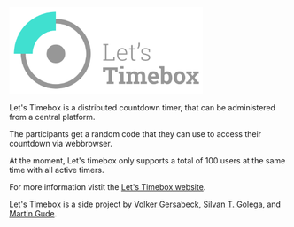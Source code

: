 <img src="img/logo.svg" width="350px" alt="Let's Timebox">

Let's Timebox is a distributed countdown timer, that can be administered from a central platform.

The participants get a random code that they can use to access their countdown via webbrowser.

At the moment, Let's timebox only supports a total of 100 users at the same time with all active timers.

For more information vistit the [Let's Timebox website](https://letstimebox.com).

Let's Timebox is a side project by [Volker Gersabeck](https://github.com/volkergersabeck), [Silvan T. Golega](https://github.com/tec), and [Martin Gude](https://github.com/ma6).